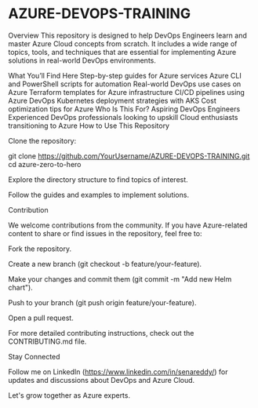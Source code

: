 # AZURE-DEVOPS-TRAINING

Overview
This repository is designed to help DevOps Engineers learn and master Azure Cloud concepts from scratch. It includes a wide range of topics, tools, and techniques that are essential for implementing Azure solutions in real-world DevOps environments.

What You’ll Find Here
Step-by-step guides for Azure services
Azure CLI and PowerShell scripts for automation
Real-world DevOps use cases on Azure
Terraform templates for Azure infrastructure
CI/CD pipelines using Azure DevOps
Kubernetes deployment strategies with AKS
Cost optimization tips for Azure
Who Is This For?
Aspiring DevOps Engineers
Experienced DevOps professionals looking to upskill
Cloud enthusiasts transitioning to Azure
How to Use This Repository

Clone the repository:

git clone https://github.com/YourUsername/AZURE-DEVOPS-TRAINING.git cd azure-zero-to-hero

Explore the directory structure to find topics of interest.

Follow the guides and examples to implement solutions.

Contribution

We welcome contributions from the community. If you have Azure-related content to share or find issues in the repository, feel free to:

Fork the repository.

Create a new branch (git checkout -b feature/your-feature).

Make your changes and commit them (git commit -m "Add new Helm chart").

Push to your branch (git push origin feature/your-feature).

Open a pull request.

For more detailed contributing instructions, check out the CONTRIBUTING.md file.

Stay Connected

Follow me on LinkedIn (https://www.linkedin.com/in/senareddy/) for updates and discussions about DevOps and Azure Cloud.

Let's grow together as Azure experts.
